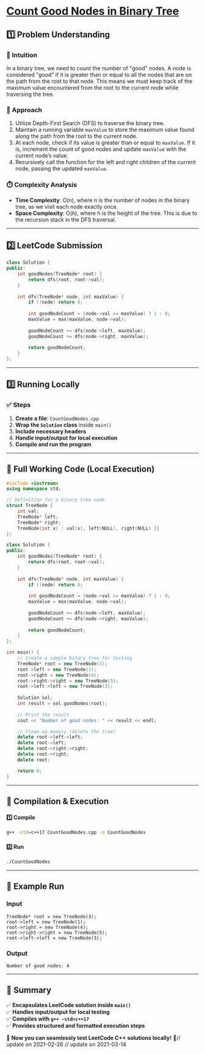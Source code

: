 # **[Count Good Nodes in Binary Tree](https://leetcode.com/problems/count-good-nodes-in-binary-tree/description/)**  

## **1️⃣ Problem Understanding**  
### **📌 Intuition**  
In a binary tree, we need to count the number of "good" nodes. A node is considered "good" if it is greater than or equal to all the nodes that are on the path from the root to that node. This means we must keep track of the maximum value encountered from the root to the current node while traversing the tree.

### **🚀 Approach**  
1. Utilize Depth-First Search (DFS) to traverse the binary tree.
2. Maintain a running variable `maxValue` to store the maximum value found along the path from the root to the current node.
3. At each node, check if its value is greater than or equal to `maxValue`. If it is, increment the count of good nodes and update `maxValue` with the current node’s value.
4. Recursively call the function for the left and right children of the current node, passing the updated `maxValue`.

### **⏱️ Complexity Analysis**  
- **Time Complexity**: O(n), where n is the number of nodes in the binary tree, as we visit each node exactly once.
- **Space Complexity**: O(h), where h is the height of the tree. This is due to the recursion stack in the DFS traversal.

---  

## **2️⃣ LeetCode Submission**  
```cpp
class Solution {
public:
    int goodNodes(TreeNode* root) {
        return dfs(root, root->val);
    }
    
    int dfs(TreeNode* node, int maxValue) {
        if (!node) return 0;
        
        int goodNodeCount = (node->val >= maxValue) ? 1 : 0;
        maxValue = max(maxValue, node->val);
        
        goodNodeCount += dfs(node->left, maxValue);
        goodNodeCount += dfs(node->right, maxValue);
        
        return goodNodeCount;
    }
};
```  

---  

## **3️⃣ Running Locally**  
### **✅ Steps**  
1. **Create a file**: `CountGoodNodes.cpp`  
2. **Wrap the `Solution` class** inside `main()`  
3. **Include necessary headers**  
4. **Handle input/output for local execution**  
5. **Compile and run the program**  

---  

## **📝 Full Working Code (Local Execution)**  
```cpp
#include <iostream>
using namespace std;

// Definition for a binary tree node.
struct TreeNode {
    int val;
    TreeNode* left;
    TreeNode* right;
    TreeNode(int x) : val(x), left(NULL), right(NULL) {}
};

class Solution {
public:
    int goodNodes(TreeNode* root) {
        return dfs(root, root->val);
    }
    
    int dfs(TreeNode* node, int maxValue) {
        if (!node) return 0;
        
        int goodNodeCount = (node->val >= maxValue) ? 1 : 0;
        maxValue = max(maxValue, node->val);
        
        goodNodeCount += dfs(node->left, maxValue);
        goodNodeCount += dfs(node->right, maxValue);
        
        return goodNodeCount;
    }
};

int main() {
    // Create a sample binary tree for testing
    TreeNode* root = new TreeNode(3);
    root->left = new TreeNode(1);
    root->right = new TreeNode(4);
    root->right->right = new TreeNode(5);
    root->left->left = new TreeNode(3);
    
    Solution sol;
    int result = sol.goodNodes(root);
    
    // Print the result
    cout << "Number of good nodes: " << result << endl;

    // Clean up memory (delete the tree)
    delete root->left->left;
    delete root->left;
    delete root->right->right;
    delete root->right;
    delete root;

    return 0;
}
```  

---  

## **🔧 Compilation & Execution**  
#### **1️⃣ Compile**  
```bash
g++ -std=c++17 CountGoodNodes.cpp -o CountGoodNodes
```  

#### **2️⃣ Run**  
```bash
./CountGoodNodes
```  

---  

## **🎯 Example Run**  
### **Input**  
```
TreeNode* root = new TreeNode(3);
root->left = new TreeNode(1);
root->right = new TreeNode(4);
root->right->right = new TreeNode(5);
root->left->left = new TreeNode(3);
```  
### **Output**  
```
Number of good nodes: 4
```  

---  

## **📌 Summary**  
✅ **Encapsulates LeetCode solution inside `main()`**  
✅ **Handles input/output for local testing**  
✅ **Compiles with `g++ -std=c++17`**  
✅ **Provides structured and formatted execution steps**  

🚀 **Now you can seamlessly test LeetCode C++ solutions locally!** 🚀// update on 2021-02-26
// update on 2021-03-14
